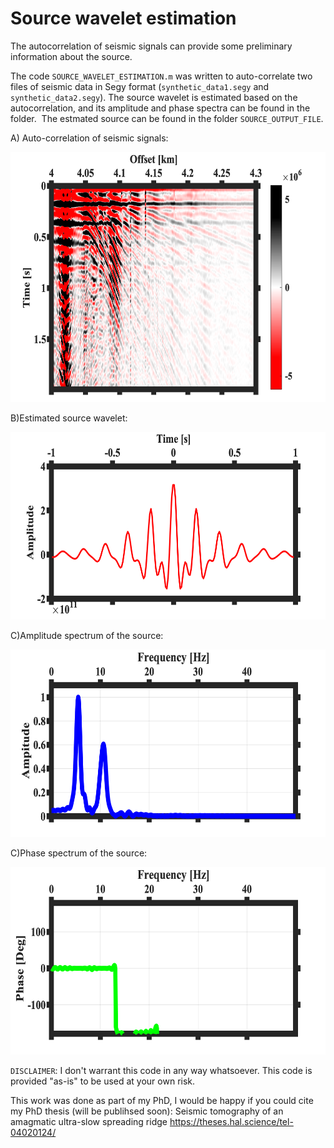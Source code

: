 # Source wavelet estimation
The autocorrelation of seismic signals can provide some preliminary information about the source. 

The code `SOURCE_WAVELET_ESTIMATION.m` was written to auto-correlate two files of seismic data in Segy format (`synthetic_data1.segy` and `synthetic_data2.segy`). The source wavelet is estimated based on the autocorrelation, and its amplitude and phase spectra can be found in the folder. 
The estmated source can be found in the folder `SOURCE_OUTPUT_FILE`. 

A) Auto-correlation of seismic signals:

<img src="Auto-correlation.png" width="600" height="400">

B)Estimated source wavelet:

<img src="Source wavelet (positive-negative time).png" width="600" height="300">

C)Amplitude spectrum of the source:

<img src="amplitude spectrum.png" width="600" height="300">

C)Phase spectrum of the source:


<img src="phase spectrum.png" width="600" height="300">















`DISCLAIMER`:  I don't warrant this code in any way whatsoever. This code is provided "as-is" to be used at your own risk.

This work was done as part of my PhD, I would be happy if you could cite my PhD thesis (will be publihsed soon):
Seismic tomography of an amagmatic ultra-slow spreading ridge
https://theses.hal.science/tel-04020124/
